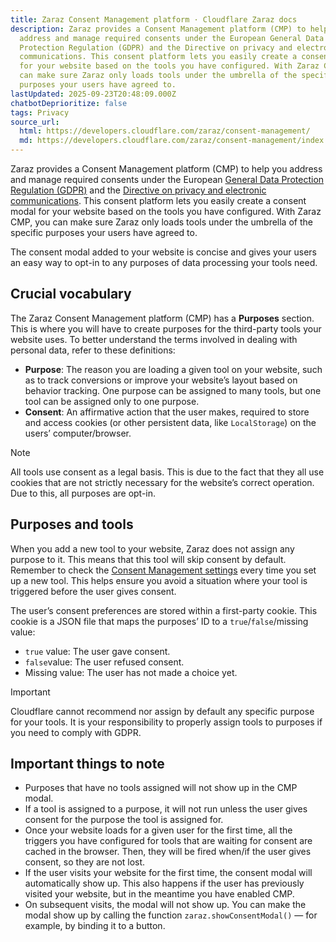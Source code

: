 ```yaml
---
title: Zaraz Consent Management platform · Cloudflare Zaraz docs
description: Zaraz provides a Consent Management platform (CMP) to help you
  address and manage required consents under the European General Data
  Protection Regulation (GDPR) and the Directive on privacy and electronic
  communications. This consent platform lets you easily create a consent modal
  for your website based on the tools you have configured. With Zaraz CMP, you
  can make sure Zaraz only loads tools under the umbrella of the specific
  purposes your users have agreed to.
lastUpdated: 2025-09-23T20:48:09.000Z
chatbotDeprioritize: false
tags: Privacy
source_url:
  html: https://developers.cloudflare.com/zaraz/consent-management/
  md: https://developers.cloudflare.com/zaraz/consent-management/index.md
---
```


Zaraz provides a Consent Management platform (CMP) to help you address and manage required consents under the European [General Data Protection Regulation (GDPR)](https://gdpr-info.eu/) and the [Directive on privacy and electronic communications](https://eur-lex.europa.eu/legal-content/EN/TXT/HTML/?uri=CELEX:02002L0058-20091219\&from=EN#tocId7). This consent platform lets you easily create a consent modal for your website based on the tools you have configured. With Zaraz CMP, you can make sure Zaraz only loads tools under the umbrella of the specific purposes your users have agreed to.

The consent modal added to your website is concise and gives your users an easy way to opt-in to any purposes of data processing your tools need.

## Crucial vocabulary

The Zaraz Consent Management platform (CMP) has a **Purposes** section. This is where you will have to create purposes for the third-party tools your website uses. To better understand the terms involved in dealing with personal data, refer to these definitions:

* **Purpose**: The reason you are loading a given tool on your website, such as to track conversions or improve your website’s layout based on behavior tracking. One purpose can be assigned to many tools, but one tool can be assigned only to one purpose.
* **Consent**: An affirmative action that the user makes, required to store and access cookies (or other persistent data, like `LocalStorage`) on the users’ computer/browser.

Note

All tools use consent as a legal basis. This is due to the fact that they all use cookies that are not strictly necessary for the website’s correct operation. Due to this, all purposes are opt-in.

## Purposes and tools

When you add a new tool to your website, Zaraz does not assign any purpose to it. This means that this tool will skip consent by default. Remember to check the [Consent Management settings](https://developers.cloudflare.com/zaraz/consent-management/enable-consent-management/) every time you set up a new tool. This helps ensure you avoid a situation where your tool is triggered before the user gives consent.

The user’s consent preferences are stored within a first-party cookie. This cookie is a JSON file that maps the purposes’ ID to a `true`/`false`/missing value:

* `true` value: The user gave consent.
* `false`value: The user refused consent.
* Missing value: The user has not made a choice yet.

Important

Cloudflare cannot recommend nor assign by default any specific purpose for your tools. It is your responsibility to properly assign tools to purposes if you need to comply with GDPR.

## Important things to note

* Purposes that have no tools assigned will not show up in the CMP modal.
* If a tool is assigned to a purpose, it will not run unless the user gives consent for the purpose the tool is assigned for.
* Once your website loads for a given user for the first time, all the triggers you have configured for tools that are waiting for consent are cached in the browser. Then, they will be fired when/if the user gives consent, so they are not lost.
* If the user visits your website for the first time, the consent modal will automatically show up. This also happens if the user has previously visited your website, but in the meantime you have enabled CMP.
* On subsequent visits, the modal will not show up. You can make the modal show up by calling the function `zaraz.showConsentModal()` — for example, by binding it to a button.
